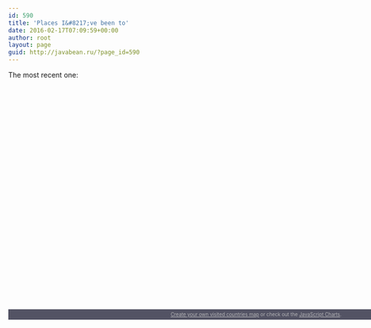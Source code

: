 ```yaml
---
id: 590
title: 'Places I&#8217;ve been to'
date: 2016-02-17T07:09:59+00:00
author: root
layout: page
guid: http://javabean.ru/?page_id=590
---
```

The most recent one:
  

  

  


<div id="mapdiv" style="width: 1000px; height: 450px;">
</div>

<div style="width: 1000px; font-size: 70%; padding: 5px 0; text-align: center; background-color: #535364; margin-top: 1px; color: #B4B4B7;">
  <a href="https://www.amcharts.com/visited_countries/" style="color: #B4B4B7;">Create your own visited countries map</a> or check out the <a href="https://www.amcharts.com/" style="color: #B4B4B7;">JavaScript Charts</a>.
</div>